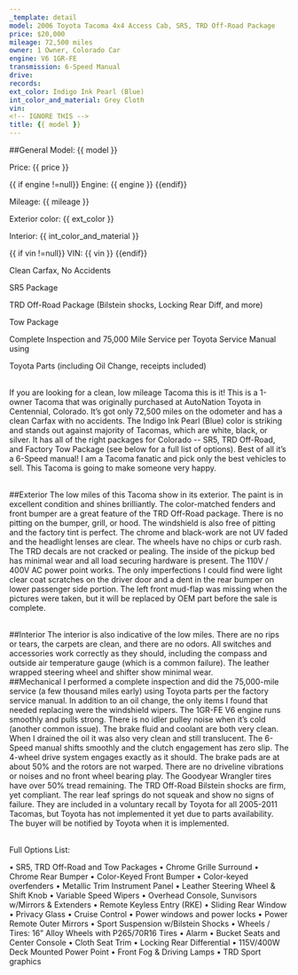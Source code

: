 ```yaml
---
_template: detail
model: 2006 Toyota Tacoma 4x4 Access Cab, SR5, TRD Off-Road Package
price: $20,000
mileage: 72,500 miles
owner: 1 Owner, Colorado Car
engine: V6 1GR-FE
transmission: 6-Speed Manual
drive: 
records: 
ext_color: Indigo Ink Pearl (Blue)
int_color_and_material: Grey Cloth
vin: 
<!-- IGNORE THIS -->
title: {{ model }}
---
```

<!-- IGNORE THIS SECTION -->
##General
Model: {{ model }}

Price: {{ price }}

{{ if engine !=null}} Engine: {{ engine }} {{endif}}

Mileage: {{ mileage }}


Exterior color: {{ ext_color }}


Interior: {{ int_color_and_material }}


{{ if vin !=null}} VIN: {{ vin }} {{endif}}

<!-- Enter additional highlights, each separated by 2 line breaks-->
Clean Carfax, No Accidents

SR5 Package

TRD Off-Road Package (Bilstein shocks, Locking Rear Diff, and more)

Tow Package

Complete Inspection and 75,000 Mile Service per Toyota Service Manual using 

Toyota Parts (including Oil Change, receipts included)

<br>
<!-- <br><br> between each section-->
If you are looking for a clean, low mileage Tacoma this is it! This is a 1-owner Tacoma that was originally purchased at AutoNation Toyota in Centennial, Colorado. It’s got only 72,500 miles on the odometer and has a clean Carfax with no accidents. The Indigo Ink Pearl (Blue) color is striking and stands out against majority of Tacomas, which are white, black, or silver. It has all of the right packages for Colorado -- SR5, TRD Off-Road, and Factory Tow Package (see below for a full list of options). Best of all it’s a 6-Speed manual! I am a Tacoma fanatic and pick only the best vehicles to sell. This Tacoma is going to make someone very happy. 
<br><br>

##Exterior
The low miles of this Tacoma show in its exterior. The paint is in excellent condition and shines brilliantly. The color-matched fenders and front bumper are a great feature of the TRD Off-Road package. There is no pitting on the bumper, grill, or hood. The windshield is also free of pitting and the factory tint is perfect. The chrome and black-work are not UV faded and the headlight lenses are clear. The wheels have no chips or curb rash. The TRD decals are not cracked or pealing. The inside of the pickup bed has minimal wear and all load securing hardware is present. The 110V / 400V AC power point works. The only imperfections I could find were light clear coat scratches on the driver door and a dent in the rear bumper on lower passenger side portion. The left front mud-flap was missing when the pictures were taken, but it will be replaced by OEM part before the sale is complete.

<br>
##Interior
The interior is also indicative of the low miles. There are no rips or tears, the carpets are clean, and there are no odors. All switches and accessories work correctly as they should, including the compass and outside air temperature gauge (which is a common failure). The leather wrapped steering wheel and shifter show minimal wear.

<br>
##Mechanical
I performed a complete inspection and did the 75,000-mile service (a few thousand miles early) using Toyota parts per the factory service manual. In addition to an oil change, the only items I found that needed replacing were the windshield wipers. The 1GR-FE V6 engine runs smoothly and pulls strong. There is no idler pulley noise when it’s cold (another common issue). The brake fluid and coolant are both very clean. When I drained the oil it was also very clean and still translucent. The 6-Speed manual shifts smoothly and the clutch engagement has zero slip. The 4-wheel drive system engages exactly as it should. The brake pads are at about 50% and the rotors are not warped. There are no driveline vibrations or noises and no front wheel bearing play. The Goodyear Wrangler tires have over 50% tread remaining. The TRD Off-Road Bilstein shocks are firm, yet compliant. The rear leaf springs do not squeak and show no signs of failure. They are included in a voluntary recall by Toyota for all 2005-2011 Tacomas, but Toyota has not implemented it yet due to parts availability. The buyer will be notified by Toyota when it is implemented.
<br><br>

Full Options List: 

• SR5, TRD Off-Road and Tow Packages 
• Chrome Grille Surround 
• Chrome Rear Bumper 
• Color-Keyed Front Bumper 
• Color-keyed overfenders
• Metallic Trim Instrument Panel 
• Leather Steering Wheel & Shift Knob 
• Variable Speed Wipers 
• Overhead Console, Sunvisors w/Mirrors & Extenders 
• Remote Keyless Entry (RKE) 
• Sliding Rear Window 
• Privacy Glass 
• Cruise Control 
• Power windows and power locks
• Power Remote Outer Mirrors 
• Sport Suspension w/Bilstein Shocks 
• Wheels / Tires: 16” Alloy Wheels with P265/70R16 Tires
• Alarm
• Bucket Seats and Center Console
• Cloth Seat Trim 
• Locking Rear Differential 
• 115V/400W Deck Mounted Power Point 
• Front Fog & Driving Lamps 
• TRD Sport graphics
